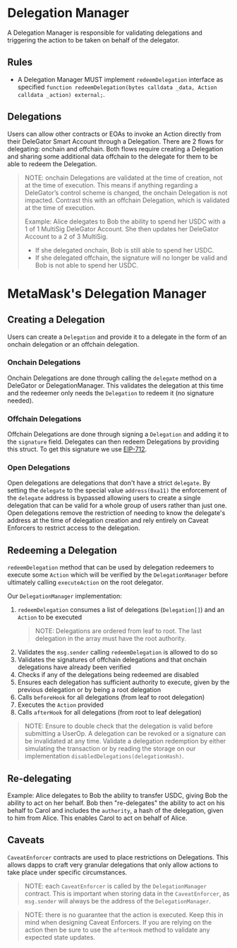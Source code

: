 # Delegation Manager

A Delegation Manager is responsible for validating delegations and triggering the action to be taken on behalf of the delegator.

## Rules

- A Delegation Manager MUST implement `redeemDelegation` interface as specified `function redeemDelegation(bytes calldata _data, Action calldata _action) external;`.

## Delegations

Users can allow other contracts or EOAs to invoke an Action directly from their DeleGator Smart Account through a Delegation. There are 2 flows for delegating: onchain and offchain. Both flows require creating a Delegation and sharing some additional data offchain to the delegate for them to be able to redeem the Delegation.

> NOTE: onchain Delegations are validated at the time of creation, not at the time of execution. This means if anything regarding a DeleGator’s control scheme is changed, the onchain Delegation is not impacted. Contrast this with an offchain Delegation, which is validated at the time of execution.
>
> Example: Alice delegates to Bob the ability to spend her USDC with a 1 of 1 MultiSig DeleGator Account. She then updates her DeleGator Account to a 2 of 3 MultiSig.
>
> - If she delegated onchain, Bob is still able to spend her USDC.
> - If she delegated offchain, the signature will no longer be valid and Bob is not able to spend her USDC.

# MetaMask's Delegation Manager

## Creating a Delegation

Users can create a `Delegation` and provide it to a delegate in the form of an onchain delegation or an offchain delegation.

### Onchain Delegations

Onchain Delegations are done through calling the `delegate` method on a DeleGator or DelegationManager. This validates the delegation at this time and the redeemer only needs the `Delegation` to redeem it (no signature needed).

### Offchain Delegations

Offchain Delegations are done through signing a `Delegation` and adding it to the `signature` field. Delegates can then redeem Delegations by providing this struct. To get this signature we use [EIP-712](https://eips.ethereum.org/EIPS/eip-712).

### Open Delegations

Open delegations are delegations that don't have a strict `delegate`. By setting the `delegate` to the special value `address(0xa11)` the enforcement of the `delegate` address is bypassed allowing users to create a single delegation that can be valid for a whole group of users rather than just one. Open delegations remove the restriction of needing to know the delegate's address at the time of delegation creation and rely entirely on Caveat Enforcers to restrict access to the delegation.

## Redeeming a Delegation

`redeemDelegation` method that can be used by delegation redeemers to execute some `Action` which will be verified by the `DelegationManager` before ultimately calling `executeAction` on the root delegator.

Our `DelegationManager` implementation:

1. `redeemDelegation` consumes a list of delegations (`Delegation[]`) and an `Action` to be executed
   > NOTE: Delegations are ordered from leaf to root. The last delegation in the array must have the root authority.
2. Validates the `msg.sender` calling `redeemDelegation` is allowed to do so
3. Validates the signatures of offchain delegations and that onchain delegations have already been verified
4. Checks if any of the delegations being redeemed are disabled
5. Ensures each delegation has sufficient authority to execute, given by the previous delegation or by being a root delegation
6. Calls `beforeHook` for all delegations (from leaf to root delegation)
7. Executes the `Action` provided
8. Calls `afterHook` for all delegations (from root to leaf delegation)

> NOTE: Ensure to double check that the delegation is valid before submitting a UserOp. A delegation can be revoked or a signature can be invalidated at any time.
> Validate a delegation redemption by either simulating the transaction or by reading the storage on our implementation `disabledDelegations(delegationHash)`.

## Re-delegating

Example: Alice delegates to Bob the ability to transfer USDC, giving Bob the ability to act on her behalf. Bob then "re-delegates" the ability to act on his behalf to Carol and includes the `authority`, a hash of the delegation, given to him from Alice. This enables Carol to act on behalf of Alice.

## Caveats

`CaveatEnforcer` contracts are used to place restrictions on Delegations. This allows dapps to craft very granular delegations that only allow actions to take place under specific circumstances.

> NOTE: each `CaveatEnforcer` is called by the `DelegationManager` contract. This is important when storing data in the `CaveatEnforcer`, as `msg.sender` will always be the address of the `DelegationManager`.

> NOTE: there is no guarantee that the action is executed. Keep this in mind when designing Caveat Enforcers. If you are relying on the action then be sure to use the `afterHook` method to validate any expected state updates.
